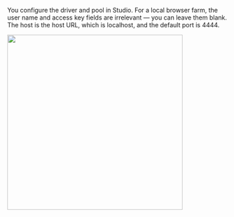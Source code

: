 You configure the driver and pool in Studio. For a local browser farm, the 
user name and access key fields are irrelevant &mdash; you can leave them blank.
The host is the host URL, which is localhost, and the default port is 4444.



<img 
src="resources/images/senchatest/WebDriverConfiguration.jpg"
height="400"
/>
